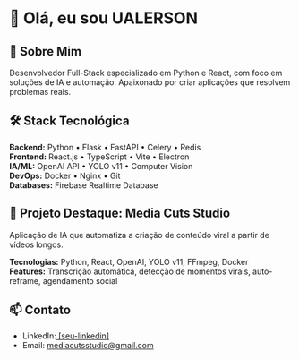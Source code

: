 # 👋 Olá, eu sou UALERSON

## 🚀 Sobre Mim
Desenvolvedor Full-Stack especializado em Python e React, com foco em soluções de IA e automação. Apaixonado por criar aplicações que resolvem problemas reais.

## 🛠️ Stack Tecnológica

**Backend:** Python • Flask • FastAPI • Celery • Redis  
**Frontend:** React.js • TypeScript • Vite • Electron  
**IA/ML:** OpenAI API • YOLO v11 • Computer Vision  
**DevOps:** Docker • Nginx • Git  
**Databases:** Firebase Realtime Database  

## 🎯 Projeto Destaque: Media Cuts Studio
Aplicação de IA que automatiza a criação de conteúdo viral a partir de vídeos longos.

**Tecnologias:** Python, React, OpenAI, YOLO v11, FFmpeg, Docker  
**Features:** Transcrição automática, detecção de momentos virais, auto-reframe, agendamento social


## 📫 Contato
- LinkedIn:[ [seu-linkedin]](https://www.linkedin.com/in/ualerson-rodrigues-de-freitas-749422382)
- Email: mediacutsstudio@gmail.com
